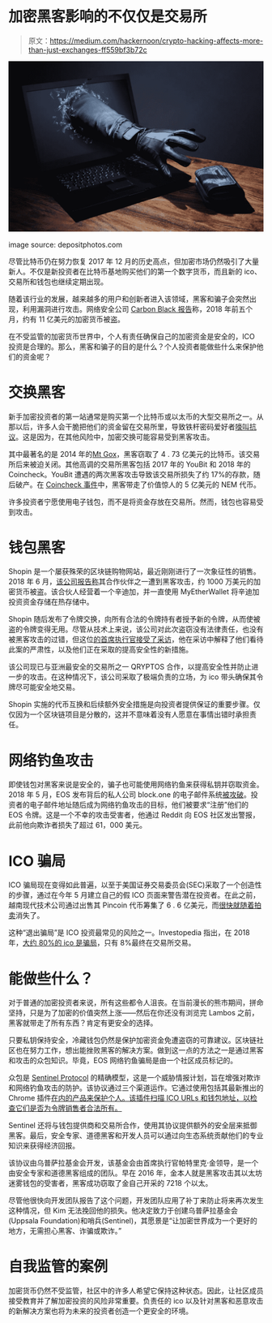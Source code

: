 # 加密黑客影响的不仅仅是交易所

> 原文：<https://medium.com/hackernoon/crypto-hacking-affects-more-than-just-exchanges-ff559bf3b72c>

![](img/355c4c93c16cfaf7c842235eaae37fd0.png)

image source: depositphotos.com

尽管比特币仍在努力恢复 2017 年 12 月的历史高点，但加密市场仍然吸引了大量新人。不仅是新投资者在比特币基地购买他们的第一个数字货币，而且新的 ico、交易所和钱包也继续定期出现。

随着该行业的发展，越来越多的用户和创新者进入该领域，黑客和骗子会突然出现，利用漏洞进行攻击。网络安全公司 [Carbon Black 报告](http://www.carbonblack.com/resource/cryptocurrency-gold-rush-dark-web/)称，2018 年前五个月，约有 11 亿美元的加密货币被盗。

在不受监管的加密货币世界中，个人有责任确保自己的加密资金是安全的，ICO 投资是合理的。那么，黑客和骗子的目的是什么？个人投资者能做些什么来保护他们的资金呢？

# 交换黑客

新手加密投资者的第一站通常是购买第一个比特币或以太币的大型交易所之一。从那以后，许多人会干脆把他们的资金留在交易所里，导致铁杆密码爱好者[嚎叫抗议](http://hackernoon.com/why-you-should-never-keep-crypto-tokens-on-an-exchange-wallet-5856fa79026b)。这是因为，在其他风险中，加密交换可能容易受到黑客攻击。

其中最著名的是 2014 年的[Mt Gox](http://blockonomi.com/mt-gox-hack/)，黑客窃取了 4 . 73 亿美元的比特币。该交易所后来被迫关闭。其他高调的交易所黑客包括 2017 年的 YouBit 和 2018 年的 Coincheck。YouBit 遭遇的两次黑客攻击导致该交易所损失了约 17%的存款，随后破产。在 [Coincheck 事件](http://cointelegraph.com/news/story-of-coincheck-how-to-rebound-after-the-biggest-theft-in-the-history-of-the-world)中，黑客带走了价值惊人的 5 亿美元的 NEM 代币。

许多投资者宁愿使用电子钱包，而不是将资金存放在交易所。然而，钱包也容易受到攻击。

# 钱包黑客

Shopin 是一个屡获殊荣的区块链购物网站，最近刚刚进行了一次象征性的销售。2018 年 6 月，[该公司报告称](http://bitcoinmagazine.com/articles/japanese-syndicate-wallet-hacked-10-million-reported-missing/)其合作伙伴之一遭到黑客攻击，约 1000 万美元的加密货币被盗。该合伙人经营着一个辛迪加，并一直使用 MyEtherWallet 将辛迪加投资资金存储在热存储中。

Shopin 随后发布了令牌交换，向所有合法的令牌持有者授予新的令牌，从而使被盗的令牌变得无用。尽管从技术上来说，该公司对此次盗窃没有法律责任，也没有被黑客攻击的过错，但这位[的首席执行官接受了采访](/@ShopinApp/shopin-announces-one-for-one-token-swap-an-ama-with-cmo-doron-wesly-ce22e8c495f5)，他在采访中解释了他们看待此案的严肃性，以及他们正在采取的提高安全性的新措施。

该公司现已与亚洲最安全的交易所之一 QRYPTOS 合作，以提高安全性并防止进一步的攻击。在这种情况下，该公司采取了极端负责的立场，为 ico 带头确保其令牌尽可能安全地交易。

Shopin 实施的代币互换和后续额外安全措施是向投资者提供保证的重要步骤。仅仅因为一个区块链项目是分散的，这并不意味着没有人愿意在事情出错时承担责任。

# 网络钓鱼攻击

即使钱包对黑客来说是安全的，骗子也可能使用网络钓鱼来获得私钥并窃取资金。2018 年 5 月，EOS 发布背后的私人公司 block.one 的电子邮件系统[被攻破](http://www.cryptoglobe.com/latest/2018/05/crypto-investor-becomes-victim-of-phishing-attack-and-loses-5158-eos-tokens-when-he-tries-to-register-them/)。投资者的电子邮件地址随后成为网络钓鱼攻击的目标，他们被要求“注册”他们的 EOS 令牌。这是一个不幸的攻击受害者，他通过 Reddit 向 EOS 社区发出警报，此前他向欺诈者损失了超过 61，000 美元。

# ICO 骗局

ICO 骗局现在变得如此普遍，以至于美国证券交易委员会(SEC)采取了一个创造性的步骤，通过在今年 5 月建立自己的假 ICO 页面来警告潜在投资者。在此之前，越南现代技术公司通过出售其 Pincoin 代币筹集了 6 . 6 亿美元，而[很快就随着拍卖](http://techcrunch.com/2018/04/13/exit-scammers-run-off-with-660-million-in-ico-earnings/)消失了。

这种“退出骗局”是 ICO 投资最常见的风险之一。Investopedia 指出，在 2018 年，[大约 80%的 ico 是骗局](http://www.investopedia.com/news/80-icos-are-scams-report/)，只有 8%最终在交易所交易。

# 能做些什么？

对于普通的加密投资者来说，所有这些都令人沮丧。在当前漫长的熊市期间，拼命坚持，只是为了加密的价值突然上涨——然后在你还没有浏览完 Lambos 之前，黑客就带走了所有东西？肯定有更安全的选择。

只要私钥保持安全，冷藏钱包仍然是保护加密资金免遭盗窃的可靠建议。区块链社区也在努力工作，想出能挫败黑客的解决方案。做到这一点的方法之一是通过黑客和攻击的众包知识。毕竟，EOS 网络钓鱼骗局是由一个社区成员标记的。

众包是 [Sentinel Protocol](http://sentinelprotocol.io/) 的精确模型，这是一个威胁情报计划，旨在增强对欺诈和网络钓鱼攻击的防护。该协议通过三个渠道运作。它通过使用包括其最新推出的 Chrome 插件[在内的产品来保护个人。该插件扫描 ICO URLs 和钱包地址，以检查它们是否为令牌销售者合法所有。](/sentinelprotocol/sentinelprotocol-platform-23bb5bb04b6b)

Sentinel 还将与钱包提供商和交易所合作，使用其协议提供额外的安全层来抵御黑客。最后，安全专家、道德黑客和开发人员可以通过向生态系统贡献他们的专业知识来获得经济回报。

该协议由乌普萨拉基金会开发，该基金会由首席执行官帕特里克·金领导，是一个由安全专家和道德黑客组成的团队。早在 2016 年，金本人就是黑客攻击其以太坊迷雾钱包的受害者，黑客成功窃取了金自己开采的 7218 个以太。

尽管他很快向开发团队报告了这个问题，开发团队应用了补丁来防止将来再次发生这种情况，但 Kim 无法挽回他的损失。他决定致力于创建乌普萨拉基金会(Uppsala Foundation)和哨兵(Sentinel)，其愿景是“让加密世界成为一个更好的地方，无需担心黑客、诈骗或欺诈。”

# 自我监管的案例

加密货币仍然不受监管，社区中的许多人希望它保持这种状态。因此，让社区成员接受教育并了解加密投资的风险非常重要。负责任的 ico 以及针对黑客和恶意攻击的新解决方案也将为未来的投资者创造一个更安全的环境。